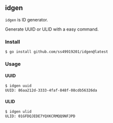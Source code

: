 ## idgen

`idgen` is ID generator.

Generate UUID or ULID with a easy command.

### Install

```
$ go install github.com/ss49919201/idgen@latest
```

### Usage

#### UUID

```sh
$ idgen uuid
UUID: 86aa212d-3333-4faf-848f-08cdb56326da
```

#### ULID

```sh
$ idgen ulid
ULID: 01GFDQJEDE7YQXKCRMQQ9NFJPD
```
